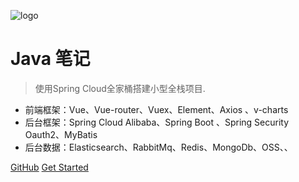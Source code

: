 ![logo](https://docsify.js.org/_media/icon.svg)

# Java 笔记

> 使用Spring Cloud全家桶搭建小型全栈项目.

* 前端框架：Vue、Vue-router、Vuex、Element、Axios 、v-charts
* 后台框架：Spring Cloud Alibaba、Spring Boot 、Spring Security Oauth2、MyBatis
* 后台数据：Elasticsearch、RabbitMq、Redis、MongoDb、OSS、、

[GitHub](https://github.com/xuzhihao-spring/xuzhihao-spring.github.io)
[Get Started](README.md)

